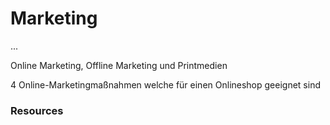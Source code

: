 # Marketing

...

Online Marketing, Offline Marketing und Printmedien

4 Online-Marketingmaßnahmen welche für einen Onlineshop geeignet sind

### Resources
